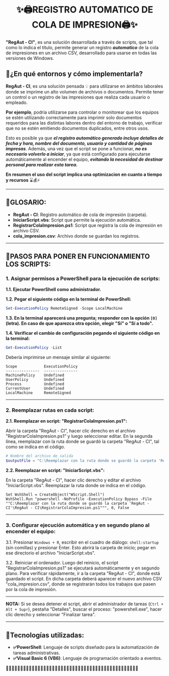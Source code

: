 <h1 style="text-align: center;">✨🖨REGISTRO AUTOMATICO DE COLA DE IMPRESION🖨✨</h1>

**"RegAut - CI"**, es una solución desarrollada a través de scripts, que tal como lo indica el título, permite generar un registro ***automatico*** de la cola de impresiones en un archivo CSV, desarrollado para usarse en todas las versiones de Windows.

## 🔎¿En qué entornos y cómo implementarla? 

**RegAut - CI**, es una solución pensada 💡 para utilizarse en ámbitos laborales donde se imprime un alto volumen de archivos o documentos. Permite tener un control o un registro de las impresiones que realiza cada usuario o empleado.

**Por ejemplo**, podría utilizarse para controlar o monitorear que los equipos se estén utilizando correctamente para imprimir solo documentos requeridos para las distintas labores dentro del entorno de trabajo, verificar que no se estén emitiendo documentos duplicados, entre otros usos.

Esto es posible ya que ***el registro automático generado incluye detalles de fecha y hora, nombre del documento, usuario y cantidad de páginas impresas***. Además, una vez que el script se pone a funcionar, ***no es necesario volverlo a iniciar***, ya que está configurado para ejecutarse automáticamente al encender el equipo, ***evitando la necesidad de destinar personal para realizar esta tarea.***

**En resumen el uso del script implica una optimizacion en cuanto a tiempo y recursos** ⌛💰⚡

---

## 📑GLOSARIO: 
    
- **RegAut - CI**: Registro automático de cola de impresión (carpeta).
- **IniciarScript.vbs**: Script que permite la ejecución automática.
- **RegistrarColaImpresion.ps1**: Script que registra la cola de impresión en archivo CSV.
- **cola_impresion.csv**: Archivo donde se guardan los registros.

---

## 🔰PASOS PARA PONER EN FUNCIONAMIENTO LOS SCRIPTS:

### 1. Asignar permisos a PowerShell para la ejecución de scripts:

**1.1. Ejecutar PowerShell como administrador.**

**1.2. Pegar el siguiente código en la terminal de PowerShell:**

```powershell
Set-ExecutionPolicy RemoteSigned -Scope LocalMachine
```

**1.3. En la terminal aparecerá una pregunta; responder con la opción `[O]` (letra). En caso de que aparezca otra opción, elegir "Sí" o "Sí a todo".**

**1.4. Verificar el cambio de configuración pegando el siguiente código en la terminal:**

```powershell
Get-ExecutionPolicy -List
```

Debería imprimirse un mensaje similar al siguiente:

```
Scope            ExecutionPolicy
---------------  ---------------
MachinePolicy    Undefined
UserPolicy       Undefined
Process          Undefined
CurrentUser      Undefined
LocalMachine     RemoteSigned
```

---

### 2. Reemplazar rutas en cada script:

**2.1. Reemplazar en script: "RegistrarColaImpresion.ps1":**

Abrir la carpeta "RegAut - CI", hacer clic derecho en el archivo "RegistrarColaImpresion.ps1" y luego seleccionar editar. En la segunda línea, reemplazar con la ruta donde se guardó la carpeta "RegAut - CI", tal como se indica en el código.

```powershell
# Nombre del archivo de salida
$outputFile = "C:\Reemplazar con la ruta donde se guardó la carpeta 'RegAut - CI'\RegAut - CI\cola_impresion.csv"
```

**2.2. Reemplazar en script: "IniciarScript.vbs":**

En la carpeta "RegAut - CI", hacer clic derecho y editar el archivo "IniciarScript.vbs". Reemplazar la ruta donde se indica en el código.

```vbscript
Set WshShell = CreateObject("WScript.Shell")
WshShell.Run "powershell -NoProfile -ExecutionPolicy Bypass -File ""C:\Reemplazar con la ruta donde se guardó la carpeta 'RegAut - CI'\RegAut - CI\RegistrarColaImpresion.ps1""", 0, False
```

---

### 3. Configurar ejecución automática y en segundo plano al encender el equipo:

3.1. Presionar `Windows + R`, escribir en el cuadro de diálogo: `shell:startup` (sin comillas) y presionar Enter. Esto abrirá la carpeta de inicio; pegar en ese directorio el archivo "IniciarScript.vbs".

3.2. Reiniciar el ordenador. Luego del reinicio, el script "RegistrarColaImpresion.ps1" se ejecutará automáticamente y en segundo plano. Para verificar rápidamente, ir a la carpeta "RegAut - CI", donde está guardado el script. En dicha carpeta deberá aparecer el nuevo archivo CSV "cola_impresion.csv", donde se registrarán todos los trabajos que pasen por la cola de impresión.

---

**NOTA:** Si se desea detener el script, abrir el administrador de tareas (`Ctrl + Alt + Supr`), pestaña "Detalles", buscar el proceso: "powershell.exe", hacer clic derecho y seleccionar "Finalizar tarea".

---

## 🚀Tecnologías utilizadas:

- **✅PowerShell**: Lenguaje de scripts diseñado para la automatización de tareas administrativas.
- **✅Visual Basic 6 (VB6)**: Lenguaje de programación orientado a eventos.

🔵🔵🔵🔵🔵🔵🔵🔵🔵🔵🔵🔵🔵🔵🔵🔵🔵🔵🔵🔵🔵🔵🔵🔵🔵🔵🔵🔵🔵🔵🔵🔵🔵🔵🔵🔵🔵🔵🔵🔵🔵🔵🔵🔵🔵🔵
